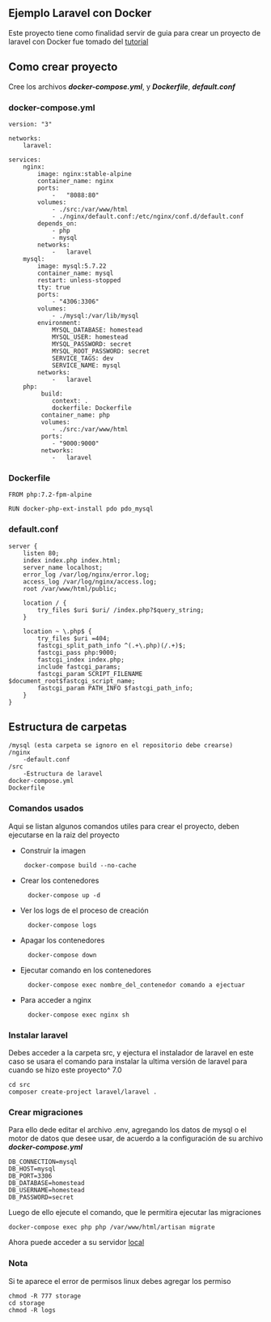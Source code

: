 ## Ejemplo Laravel con Docker

Este proyecto tiene como finalidad servir de guia para crear un proyecto de laravel con Docker
fue tomado del [tutorial](https://www.youtube.com/watch?v=5N6gTVCG_rw) 

## Como crear proyecto

Cree los archivos ***docker-compose.yml***, y ***Dockerfile***, ***default.conf***

### docker-compose.yml
    version: "3"

    networks: 
        laravel:

    services: 
        nginx:
            image: nginx:stable-alpine
            container_name: nginx
            ports: 
                -   "8088:80"
            volumes: 
                - ./src:/var/www/html
                - ./nginx/default.conf:/etc/nginx/conf.d/default.conf
            depends_on: 
                - php
                - mysql 
            networks: 
                -   laravel
        mysql:
            image: mysql:5.7.22
            container_name: mysql
            restart: unless-stopped
            tty: true
            ports: 
                - "4306:3306"
            volumes: 
                - ./mysql:/var/lib/mysql
            environment: 
                MYSQL_DATABASE: homestead
                MYSQL_USER: homestead
                MYSQL_PASSWORD: secret
                MYSQL_ROOT_PASSWORD: secret
                SERVICE_TAGS: dev
                SERVICE_NAME: mysql            
            networks: 
                -   laravel
        php:
             build:     
                context: .
                dockerfile: Dockerfile
             container_name: php
             volumes: 
                - ./src:/var/www/html
             ports: 
                - "9000:9000"
             networks: 
                -   laravel

### Dockerfile

    FROM php:7.2-fpm-alpine

    RUN docker-php-ext-install pdo pdo_mysql

### default.conf

    server {
        listen 80;
        index index.php index.html;
        server_name localhost;
        error_log /var/log/nginx/error.log;
        access_log /var/log/nginx/access.log;
        root /var/www/html/public;

        location / {
            try_files $uri $uri/ /index.php?$query_string; 
        }

        location ~ \.php$ {
            try_files $uri =404;
            fastcgi_split_path_info ^(.+\.php)(/.+)$;
            fastcgi_pass php:9000;
            fastcgi_index index.php;
            include fastcgi_params;
            fastcgi_param SCRIPT_FILENAME $document_root$fastcgi_script_name;
            fastcgi_param PATH_INFO $fastcgi_path_info;
        } 
    }
## Estructura de carpetas

    /mysql (esta carpeta se ignoro en el repositorio debe crearse)
    /nginx
        -default.conf
    /src
        -Estructura de laravel
    docker-compose.yml
    Dockerfile

### Comandos usados
Aqui se listan algunos comandos utiles para crear el proyecto, deben ejecutarse en la raiz del proyecto

-  Construir la imagen 

        docker-compose build --no-cache 

- Crear los contenedores

        docker-compose up -d

- Ver los logs de el proceso de creación  

        docker-compose logs

- Apagar los contenedores   

        docker-compose down

- Ejecutar comando en los contenedores

        docker-compose exec nombre_del_contenedor comando a ejectuar

- Para acceder a nginx 

        docker-compose exec nginx sh

### Instalar laravel
Debes acceder a la carpeta src, y ejectura el instalador de laravel en este caso se usara el comando para instalar la ultima versión de laravel para cuando se hizo este proyecto^ 7.0
    
    cd src
    composer create-project laravel/laravel .
### Crear migraciones
Para ello dede editar el archivo .env, agregando los datos de mysql o el motor de datos que desee usar, de acuerdo a la configuración de su archivo ***docker-compose.yml***

    DB_CONNECTION=mysql
    DB_HOST=mysql
    DB_PORT=3306
    DB_DATABASE=homestead
    DB_USERNAME=homestead
    DB_PASSWORD=secret

Luego de ello ejecute el comando, que le permitira ejecutar las migraciones

    docker-compose exec php php /var/www/html/artisan migrate


Ahora puede acceder a su servidor [local](localhost:8088) 

### Nota 
Si te aparece el error de permisos linux debes agregar los permiso

    chmod -R 777 storage
    cd storage  
    chmod -R logs
